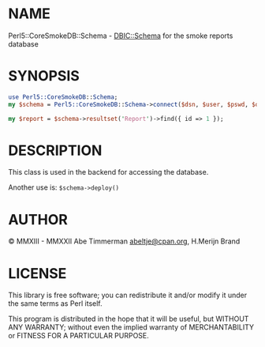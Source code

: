# NAME

Perl5::CoreSmokeDB::Schema - [DBIC::Schema](https://metacpan.org/pod/DBIx::Class::Schema) for the smoke reports database

# SYNOPSIS

```perl
use Perl5::CoreSmokeDB::Schema;
my $schema = Perl5::CoreSmokeDB::Schema->connect($dsn, $user, $pswd, $options);

my $report = $schema->resultset('Report')->find({ id => 1 });
```
# DESCRIPTION

This class is used in the backend for accessing the database.

Another use is: `$schema->deploy()`

# AUTHOR

&copy; MMXIII - MMXXII Abe Timmerman <abeltje@cpan.org>, H.Merijn Brand

# LICENSE

This library is free software; you can redistribute it and/or modify
it under the same terms as Perl itself.

This program is distributed in the hope that it will be useful,
but WITHOUT ANY WARRANTY; without even the implied warranty of
MERCHANTABILITY or FITNESS FOR A PARTICULAR PURPOSE.

